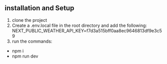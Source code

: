 ## installation and Setup
1. clone the project
2. Create a .env.local file in the root directory and add the following: NEXT_PUBLIC_WEATHER_API_KEY=f7d3a515bff0aa8ec9646813df9e3c59
3. run the commands:
- npm i
- npm run dev
